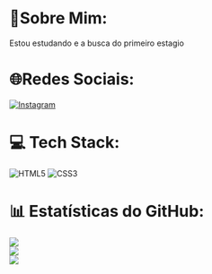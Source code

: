 # 💫Sobre Mim:
Estou estudando e a busca do primeiro estagio


# 🌐Redes Sociais:
[![Instagram](https://img.shields.io/badge/LinkedIn-0077B5?style=for-the-badge&logo=linkedin&logoColor=white)](https://instagram.com/leo_front.end) 

# 💻 Tech Stack:
![HTML5](https://img.shields.io/badge/html5-%23E34F26.svg?style=for-the-badge&logo=html5&logoColor=white) ![CSS3](https://img.shields.io/badge/css3-%231572B6.svg?style=for-the-badge&logo=css3&logoColor=white) 
# 📊 Estatísticas do GitHub:
![](https://github-readme-stats.vercel.app/api?username=Leofront-end&theme=dark&hide_border=false&include_all_commits=true&count_private=true)<br/>
![](https://github-readme-streak-stats.herokuapp.com/?user=Leofront-end&theme=dark&hide_border=false)<br/>
![](https://github-readme-stats.vercel.app/api/top-langs/?username=Leofront-end&theme=dark&hide_border=false&include_all_commits=true&count_private=true&layout=compact)



